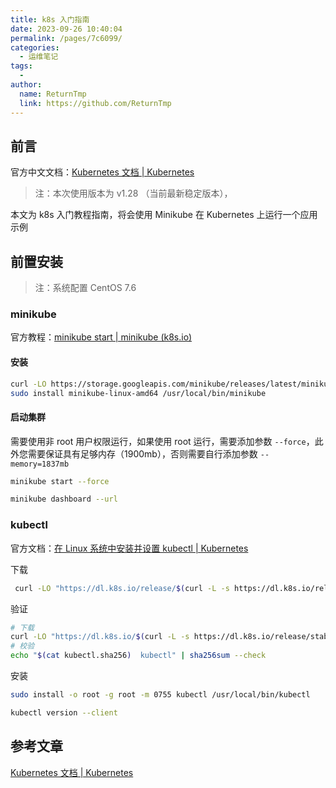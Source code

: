 ```yaml
---
title: k8s 入门指南
date: 2023-09-26 10:40:04
permalink: /pages/7c6099/
categories:
  - 运维笔记
tags:
  - 
author: 
  name: ReturnTmp
  link: https://github.com/ReturnTmp
---
```




## 前言

官方中文文档：[Kubernetes 文档 | Kubernetes](https://kubernetes.io/zh-cn/docs/home/)

> 注：本次使用版本为 v1.28 （当前最新稳定版本），

本文为 k8s 入门教程指南，将会使用 Minikube 在 Kubernetes 上运行一个应用示例



## 前置安装

> 注：系统配置 CentOS 7.6

### minikube

官方教程：[minikube start | minikube (k8s.io)](https://minikube.sigs.k8s.io/docs/start/)

#### 安装

```bash
curl -LO https://storage.googleapis.com/minikube/releases/latest/minikube-linux-amd64
sudo install minikube-linux-amd64 /usr/local/bin/minikube
```

#### 启动集群

需要使用非 root 用户权限运行，如果使用 root 运行，需要添加参数 `--force`，此外您需要保证具有足够内存（1900mb），否则需要自行添加参数 `--memory=1837mb`

```bash
minikube start --force
```



```bash
minikube dashboard --url
```





### kubectl

官方文档：[在 Linux 系统中安装并设置 kubectl | Kubernetes](https://kubernetes.io/zh-cn/docs/tasks/tools/install-kubectl-linux/)

下载

```bash
 curl -LO "https://dl.k8s.io/release/$(curl -L -s https://dl.k8s.io/release/stable.txt)/bin/linux/amd64/kubectl"
```

验证

```bash
# 下载
curl -LO "https://dl.k8s.io/$(curl -L -s https://dl.k8s.io/release/stable.txt)/bin/linux/amd64/kubectl.sha256"
# 校验
echo "$(cat kubectl.sha256)  kubectl" | sha256sum --check
```

安装

```bash
sudo install -o root -g root -m 0755 kubectl /usr/local/bin/kubectl
```

```bash
kubectl version --client
```







## 参考文章

[Kubernetes 文档 | Kubernetes](https://kubernetes.io/zh-cn/docs/home/)